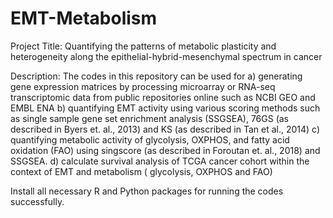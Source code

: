 # EMT-Metabolism
Project Title: Quantifying the patterns of metabolic plasticity and heterogeneity along the epithelial-hybrid-mesenchymal spectrum in cancer

Description: The codes in this repository can be used for 
a) generating gene expression matrices by processing microarray or RNA-seq transcriptomic data from public repositories online such as NCBI GEO and EMBL ENA
b) quantifying EMT activity using various scoring methods such as single sample gene set enrichment analysis (SSGSEA), 76GS (as described in Byers et. al., 2013) 
and KS (as described in Tan et al., 2014) 
c) quantifying metabolic activity of glycolysis, OXPHOS, and fatty acid oxidation (FAO) using singscore (as described in Foroutan et. al., 2018) and SSGSEA. 
d) calculate survival analysis of TCGA cancer cohort within the context of EMT and metabolism ( glycolysis, OXPHOS and FAO)

Install all necessary R and Python packages for running the codes successfully. 
